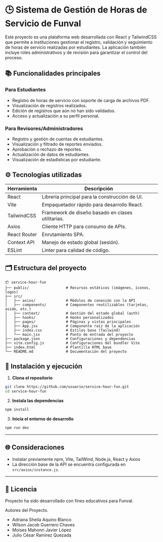 # 🕒 Sistema de Gestión de Horas de Servicio de Funval

Este proyecto es una plataforma web desarrollada con React y TailwindCSS que permite a instituciones gestionar el registro, validación y seguimiento de horas de servicio realizadas por estudiantes. La aplicación también incluye roles administrativos y de revisión para garantizar el control del proceso.


## 📚 Funcionalidades principales

### Para Estudiantes
- Registro de horas de servicio con soporte de carga de archivos PDF.
- Visualización de registros realizados.
- Edición de registros que aún no han sido validados.
- Acceso y actualización a su perfil personal.

### Para Revisores/Administradores
- Registro y gestión de cuentas de estudiantes.
- Visualización y filtrado de reportes enviados.
- Aprobación o rechazo de reportes.
- Actualización de datos de estudiantes.
- Visualización de estadísticas por estudiante.

## ⚙️ Tecnologías utilizadas

| Herramienta       | Descripción                                      |
|-------------------|--------------------------------------------------|
| React             | Librería principal para la construcción de UI.   |
| Vite              | Empaquetador rápido para desarrollo React.       |
| TailwindCSS       | Framework de diseño basado en clases utilitarias.|
| Axios             | Cliente HTTP para consumo de APIs.               |
| React Router      | Enrutamiento SPA.                                |
| Context API       | Manejo de estado global (sesión).                |
| ESLint            | Linter para calidad de código.                   |

## 🗂️ Estructura del proyecto

```
📦 service-hour-fun
├── public/                 # Recursos estáticos (imágenes, íconos, logos)
├── src/
│   ├── axios/              # Módulos de conexión con la API
│   ├── components/         # Componentes reutilizables (tarjetas, aside, etc.)
│   ├── context/            # Gestión del estado global (auth)
│   ├── hooks/              # Hooks personalizados
│   ├── pages/              # Páginas y vistas principales
│   ├── App.jsx             # Componente raíz de la aplicación
│   ├── index.css           # Estilos base (Tailwind)
│   └── main.jsx            # Punto de entrada del proyecto
├── package.json            # Configuraciones y dependencias
├── vite.config.js          # Configuraciones del bundler Vite
├── index.html              # Plantilla HTML base
└── README.md               # Documentación del proyecto
```





## 🔧 Instalación y ejecución

1. **Clona el repositorio**
```bash
git clone https://github.com/usuario/service-hour-fun.git
cd service-hour-fun
```

2. **Instala las dependencias**
```bash
npm install
```

3. **Inicia el entorno de desarrollo**
```bash
npm run dev
```

---

## 🌐 Consideraciones

- Instalar previamente npm, Vite, TailWind, Node.js, React y Axios 
- La dirección base de la API se encuentra configurada en `src/axios/instance.js`.

---

## 📝 Licencia

Proyecto ha sido desarrollado con fines educativos para Funval.

Autores del Proyecto.
- Adriana Sheila Aquino Blanco
- Wilson Jacob Guerrero Chaves
- Moises Mahonri Javier López
- Julio César Ramirez Quezada

